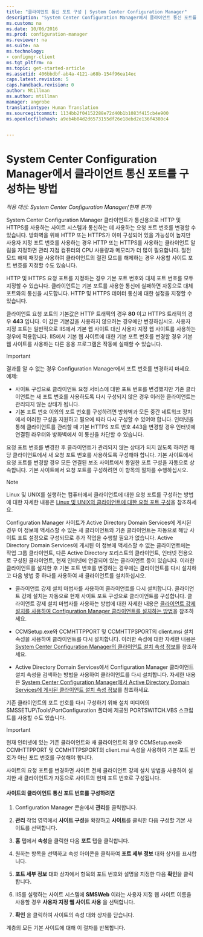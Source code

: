 ```yaml
---
title: "클라이언트 통신 포트 구성 | System Center Configuration Manager"
description: "System Center Configuration Manager에서 클라이언트 통신 포트를 설정합니다."
ms.custom: na
ms.date: 10/06/2016
ms.prod: configuration-manager
ms.reviewer: na
ms.suite: na
ms.technology:
- configmgr-client
ms.tgt_pltfrm: na
ms.topic: get-started-article
ms.assetid: 406bbdbf-ab4a-4121-a68b-154f96ea14ec
caps.latest.revision: 5
caps.handback.revision: 0
author: Mtillman
ms.author: mtillman
manager: angrobe
translationtype: Human Translation
ms.sourcegitcommit: 1134bb2f04152288e72d40b1b1083f415cb4e900
ms.openlocfilehash: a9eb4b84d2d6573155df26e18ebd2e136f4380c4


---
```

# <a name="how-to-configure-client-communication-ports-in-system-center-configuration-manager"></a>System Center Configuration Manager에서 클라이언트 통신 포트를 구성하는 방법

*적용 대상: System Center Configuration Manager(현재 분기)*

System Center Configuration Manager 클라이언트가 통신용으로 HTTP 및 HTTPS를 사용하는 사이트 시스템과 통신하는 데 사용하는 요청 포트 번호를 변경할 수 있습니다. 방화벽을 위해 HTTP 또는 HTTPS가 이미 구성되어 있을 가능성이 높지만 사용자 지정 포트 번호를 사용하는 경우 HTTP 또는 HTTPS를 사용하는 클라이언트 알림을 지정하면 관리 지점 컴퓨터의 CPU 사용량과 메모리가 더 많이 필요합니다. 절전 모드 해제 패킷을 사용하여 클라이언트의 절전 모드를 해제하는 경우 사용할 사이트 포트 번호를 지정할 수도 있습니다.  

 HTTP 및 HTTPS 요청 포트를 지정하는 경우 기본 포트 번호와 대체 포트 번호를 모두 지정할 수 있습니다. 클라이언트는 기본 포트를 사용한 통신에 실패하면 자동으로 대체 포트와의 통신을 시도합니다. HTTP 및 HTTPS 데이터 통신에 대한 설정을 지정할 수 있습니다.  

 클라이언트 요청 포트의 기본값은 HTTP 트래픽의 경우 **80** 이고 HTTPS 트래픽의 경우 **443** 입니다. 이 값은 기본값을 사용하지 않으려는 경우에만 변경하십시오. 사용자 지정 포트는 일반적으로 IIS에서 기본 웹 사이트 대신 사용자 지정 웹 사이트를 사용하는 경우에 적용합니다. IIS에서 기본 웹 사이트에 대한 기본 포트 번호를 변경할 경우 기본 웹 사이트를 사용하는 다른 응용 프로그램은 작동에 실패할 수 있습니다.  

> [!IMPORTANT]  
>  결과를 알 수 없는 경우 Configuration Manager에서 포트 번호를 변경하지 마세요. 예제:  
>   
>  -   사이트 구성으로 클라이언트 요청 서비스에 대한 포트 번호를 변경했지만 기존 클라이언트는 새 포트 번호를 사용하도록 다시 구성되지 않은 경우 이러한 클라이언트는 관리되지 않는 상태가 됩니다.  
> -   기본 포트 번호 이외의 포트 번호를 구성하려면 방화벽과 모든 중간 네트워크 장치에서 이러한 구성을 지원하고 필요에 따라 다시 구성할 수 있어야 합니다. 인터넷을 통해 클라이언트를 관리할 때 기본 HTTPS 포트 번호 443을 변경할 경우 인터넷에 연결된 라우터와 방화벽에서 이 통신을 차단할 수 있습니다.  

 요청 포트 번호를 변경한 후 클라이언트가 관리되지 않는 상태가 되지 않도록 하려면 해당 클라이언트에서 새 요청 포트 번호를 사용하도록 구성해야 합니다. 기본 사이트에서 요청 포트를 변경할 경우 모든 연결된 보조 사이트에서 동일한 포트 구성을 자동으로 상속합니다. 기본 사이트에서 요청 포트를 구성하려면 이 항목의 절차를 수행하십시오.  

> [!NOTE]  
>  Linux 및 UNIX를 실행하는 컴퓨터에서 클라이언트에 대한 요청 포트를 구성하는 방법에 대한 자세한 내용은 [Linux 및 UNIX의 클라이언트에 대한 요청 포트 구성](../../../core/clients/deploy/deploy-clients-to-unix-and-linux-servers.md#BKMK_ConfigLnUClientCommuincations)을 참조하세요.  

 Configuration Manager 사이트가 Active Directory Domain Services에 게시된 경우 이 정보에 액세스할 수 있는 새 클라이언트와 기존 클라이언트는 자동으로 해당 사이트 포트 설정으로 구성되므로 추가 작업을 수행할 필요가 없습니다. Active Directory Domain Services에 게시된 이 정보에 액세스할 수 없는 클라이언트에는 작업 그룹 클라이언트, 다른 Active Directory 포리스트의 클라이언트, 인터넷 전용으로 구성된 클라이언트, 현재 인터넷에 연결되어 있는 클라이언트 등이 있습니다. 이러한 클라이언트를 설치한 후 기본 포트 번호를 변경하는 경우에는 클라이언트를 다시 설치하고 다음 방법 중 하나를 사용하여 새 클라이언트를 설치하십시오.  

-   클라이언트 강제 설치 마법사를 사용하여 클라이언트를 다시 설치합니다. 클라이언트 강제 설치는 자동으로 현재 사이트 포트 구성으로 클라이언트를 구성합니다. 클라이언트 강제 설치 마법사를 사용하는 방법에 대한 자세한 내용은 [클라이언트 강제 설치를 사용하여 Configuration Manager 클라이언트를 설치하는 방법](../../../core/clients/deploy/deploy-clients-to-windows-computers.md#BKMK_ClientPush)을 참조하세요.  

-   CCMSetup.exe와 CCMHTTPPORT 및 CCMHTTPSPORT의 client.msi 설치 속성을 사용하여 클라이언트를 다시 설치합니다. 이러한 속성에 대한 자세한 내용은 [System Center Configuration Manager의 클라이언트 설치 속성 정보](../../../core/clients/deploy/about-client-installation-properties.md)를 참조하세요.  

-   Active Directory Domain Services에서 Configuration Manager 클라이언트 설치 속성을 검색하는 방법을 사용하여 클라이언트를 다시 설치합니다. 자세한 내용은 [System Center Configuration Manager에서 Active Directory Domain Services에 게시된 클라이언트 설치 속성 정보](../../../core/clients/deploy/about-client-installation-properties-published-to-active-directory-domain-services.md)를 참조하세요.  

 기존 클라이언트의 포트 번호를 다시 구성하기 위해 설치 미디어의 SMSSETUP\Tools\PortConfiguration 폴더에 제공된 PORTSWITCH.VBS 스크립트를 사용할 수도 있습니다.  

> [!IMPORTANT]  
>  현재 인터넷에 있는 기존 클라이언트와 새 클라이언트의 경우 CCMSetup.exe와 CCMHTTPPORT 및 CCMHTTPSPORT의 client.msi 속성을 사용하여 기본 포트 번호가 아닌 포트 번호를 구성해야 합니다.  

 사이트의 요청 포트를 변경하면 사이트 전체 클라이언트 강제 설치 방법을 사용하여 설치한 새 클라이언트가 자동으로 사이트의 현재 포트 번호로 구성됩니다.  

#### <a name="to-configure-the-client-communication-port-numbers-for-a-site"></a>사이트의 클라이언트 통신 포트 번호를 구성하려면  

1.  Configuration Manager 콘솔에서 **관리**를 클릭합니다.  

2.  **관리** 작업 영역에서 **사이트 구성**을 확장하고 **사이트**를 클릭한 다음 구성할 기본 사이트를 선택합니다.  

3.  **홈** 탭에서 **속성**을 클릭한 다음 **포트** 탭을 클릭합니다.  

4.  원하는 항목을 선택하고 속성 아이콘을 클릭하여 **포트 세부 정보** 대화 상자를 표시합니다.  

5.  **포트 세부 정보** 대화 상자에서 항목의 포트 번호와 설명을 지정한 다음 **확인**을 클릭합니다.  

6.  IIS를 실행하는 사이트 시스템에 **SMSWeb** 이라는 사용자 지정 웹 사이트 이름을 사용할 경우 **사용자 지정 웹 사이트 사용** 을 선택합니다.  

7.  **확인** 을 클릭하여 사이트의 속성 대화 상자를 닫습니다.  

 계층의 모든 기본 사이트에 대해 이 절차를 반복합니다.



<!--HONumber=Nov16_HO1-->


